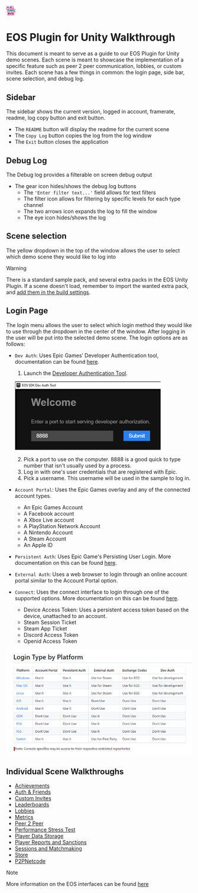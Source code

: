 <a href="/readme.md"><img src="/docs/images/PlayEveryWareLogo.gif" alt="README.md" width="5%"/></a>

# EOS Plugin for Unity Walkthrough
 
This document is meant to serve as a guide to our EOS Plugin for Unity demo scenes. Each scene is meant to showcase the implementation of a specific feature such as peer 2 peer communication, lobbies, or custom invites.
Each scene has a few things in common: the login page, side bar, scene selection, and debug log.

## Sidebar
The sidebar shows the current version, logged in account, framerate, readme, log copy button and exit button.
 - The ``README`` button will display the readme for the current scene
 - The ``Copy Log`` button copies the log from the log window
 - The ``Exit``    button closes the application


## Debug Log
The Debug log provides a filterable on screen debug output
- The gear icon hides/shows the debug log buttons
    - The ``'Enter filter text...'`` field allows for text filters
    - The filter icon allows for filtering by specific levels for each type channel
    - The two arrows icon expands the log to fill the window
    - The eye icon hides/shows the log


## Scene selection
The yellow dropdown in the top of the window allows the user to select which demo scene they would like to log into

> [!WARNING]
> There is a standard sample pack, and several extra packs in the EOS Unity Plugin. If a scene doesn't load, remember to import the wanted extra pack, and <a href="/readme.md#importing-the-samples">add them in the build settings</a>.


## Login Page
The login menu allows the user to select which login method they would like to use through the dropdown in the center of the window. After logging in the user will be put into the selected demo scene.
The login options are as follows:
- ``Dev Auth``: Uses Epic Games’ Developer Authentication tool, documentation can be found [here](https://dev.epicgames.com/docs/epic-account-services/developer-authentication-tool).
    1. Launch the [Developer Authentication Tool](https://dev.epicgames.com/docs/services/en-US/EpicAccountServices/DeveloperAuthenticationTool/index.html).

    ![Dev Auth Tool](/docs/images/dev_auth_tool.gif)

    2. Pick a port to use on the computer. 8888 is a good quick to type number that isn't usually used by a process.
    3. Log in with one's user credentials that are registered with Epic.
    4. Pick a username. This username will be used in the sample to log in.

- ``Account Portal``: Uses the Epic Games overlay and any of the connected account types.
    - An Epic Games Account
    - A Facebook account
    - A Xbox Live account
    - A PlayStation Network Account
    - A Nintendo Account
    - A Steam Account
    - An Apple ID
- ``Persistent Auth``: Uses Epic Game's Persisting User Login. More documentation on this can be found [here](https://dev.epicgames.com/docs/epic-account-services/auth/auth-interface#persisting-user-login-to-epic-account-outside-epic-games-launcher).
- ``External Auth``: Uses a web browser to login through an online account portal similar to the Account Portal option.
- ``Connect``: Uses the connect interface to login through one of the supported options. More documentation on this can be found [here](https://dev.epicgames.com/docs/game-services/eos-connect-interface?sessionInvalidated=true).
    - Device Access Token: Uses a persistent access token based on the device, unattached to an account.
    - Steam Session Ticket
    - Steam App Ticket
    - Discord Access Token  
    - Openid Access Token



![Login Type by Platform](/docs/images/login_type_by_platform.png)


## Individual Scene Walkthroughs
- [Achievements](/docs/scene_walkthrough/achievements_walkthrough.md)
- [Auth & Friends](/docs/scene_walkthrough/auth&friends_walkthrough.md)
- [Custom Invites](/docs/scene_walkthrough/customInvites_walkthrough.md)
- [Leaderboards](/docs/scene_walkthrough/leaderboards_walkthrough.md)
- [Lobbies](/docs/scene_walkthrough/lobbies_walkthrough.md)
- [Metrics](/docs/scene_walkthrough/metrics_walkthrough.md)
- [Peer 2 Peer](/docs/scene_walkthrough/P2P_walkthrough.md)
- [Performance Stress Test](/docs/scene_walkthrough/performance_stress_test_walkthrough.md)
- [Player Data Storage](/docs/scene_walkthrough/player_data_storage_walkthrough.md)
- [Player Reports and Sanctions](/docs/scene_walkthrough/player_reports_and_sanctions_walkthrough.md)
- [Sessions and Matchmaking](/docs/scene_walkthrough/sessions_and_matchmaking_walkthrough.md)
- [Store](/docs/scene_walkthrough/store_walkthrough.md)
- [P2PNetcode](/docs/scene_walkthrough/P2P_netcode_walkthrough.md)

> [!NOTE]
> More information on the EOS interfaces can be found [here](https://dev.epicgames.com/docs)
